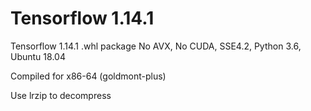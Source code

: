 # Tensorflow 1.14.1

Tensorflow 1.14.1 .whl package
No AVX, No CUDA, SSE4.2, Python 3.6, Ubuntu 18.04

Compiled for x86-64 (goldmont-plus)

Use lrzip to decompress
